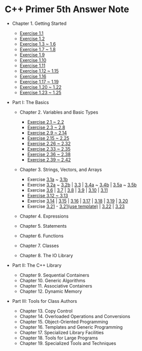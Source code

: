 C++ Primer 5th Answer Note
=======

- Chapter 1. Getting Started
  - [Exercise 1.1](/Cpp-Primer/ch01/ex1.1)
  - [Exercise 1.2](/Cpp-Primer/ch01/ex1.2)
  - [Exercise 1.3 ~ 1.6](/Cpp-Primer/ch01/ex1.3_1.6)
  - [Exercise 1.7 ~ 1.8](/Cpp-Primer/ch01/ex1.7_1.8)
  - [Exercise 1.9](https://github.com/pezy/Cpp-Primer/blob/master/ch01/ex1_9.cpp)
  - [Exercise 1.10](https://github.com/pezy/Cpp-Primer/blob/master/ch01/ex1_10.cpp)
  - [Exercise 1.11](https://github.com/pezy/Cpp-Primer/blob/master/ch01/ex1_11.cpp)
  - [Exercise 1.12 ~ 1.15](/Cpp-Primer/ch01/ex1.12_1.15)
  - [Exercise 1.16](/Cpp-Primer/ch01/ex1.16)
  - [Exercise 1.17 ~ 1.19](/Cpp-Primer/ch01/ex1.17_1.19)
  - [Exercise 1.20 ~ 1.22](/Cpp-Primer/ch01/ex1.20_1.22)
  - [Exercise 1.23 ~ 1.25](/Cpp-Primer/ch01/ex1.23_1.25)

- Part I: The Basics
  - Chapter 2. Variables and Basic Types
    - [Exercise 2.1 ~ 2.2](/Cpp-Primer/ch02/ex2.1_2.2)
    - [Exercise 2.3 ~ 2.8](/Cpp-Primer/ch02/ex2.3_2.8)
    - [Exercise 2.9 ~ 2.14](/Cpp-Primer/ch02/ex2.9_2.14)
    - [Exercise 2.15 ~ 2.25](/Cpp-Primer/ch02/ex2.15_2.25)
    - [Exercise 2.26 ~ 2.32](/Cpp-Primer/ch02/ex2.26_2.32)
    - [Exercise 2.33 ~ 2.35](/Cpp-Primer/ch02/ex2.33_2.35)
    - [Exercise 2.36 ~ 2.38](/Cpp-Primer/ch02/ex2.36_2.38)
    - [Exercise 2.39 ~ 2.42](/Cpp-Primer/ch02/ex2.39_2.42)
  - Chapter 3. Strings, Vectors, and Arrays
    - Exercise [3.1a](https://github.com/pezy/Cpp-Primer/blob/master/ch03/ex3_1a.cpp) ~
    [3.1b](https://github.com/pezy/Cpp-Primer/blob/master/ch03/ex3_1b.cpp)
    - Exercise [3.2a](https://github.com/pezy/Cpp-Primer/blob/master/ch03/ex3_2a.cpp) ~
    [3.2b](https://github.com/pezy/Cpp-Primer/blob/master/ch03/ex3_2b.cpp) |
    [3.3](/Cpp-Primer/ch03/ex3.3) |
    [3.4a](https://github.com/pezy/Cpp-Primer/blob/master/ch03/ex3_4a.cpp) ~
    [3.4b](https://github.com/pezy/Cpp-Primer/blob/master/ch03/ex3_4b.cpp) |
    [3.5a](https://github.com/pezy/Cpp-Primer/blob/master/ch03/ex3_5a.cpp) ~
    [3.5b](https://github.com/pezy/Cpp-Primer/blob/master/ch03/ex3_5b.cpp)
    - Exercise [3.6](https://github.com/pezy/Cpp-Primer/blob/master/ch03/ex3_6.cpp) |
    [3.7](/Cpp-Primer/ch03/ex3.7) |
    [3.8](https://github.com/pezy/Cpp-Primer/blob/master/ch03/ex3_8.cpp) |
    [3.9](/Cpp-Primer/ch03/ex3.9) |
    [3.10](https://github.com/pezy/Cpp-Primer/blob/master/ch03/ex3_10.cpp) |
    [3.11](/Cpp-Primer/ch03/ex3.11)
    - [Exercise 3.12 ~ 3.13](/Cpp-Primer/ch03/ex3.12_3.13)
    - Exercise [3.14](https://github.com/pezy/Cpp-Primer/blob/master/ch03/ex3_14.cpp) |
    [3.15](https://github.com/pezy/Cpp-Primer/blob/master/ch03/ex3_15.cpp) |
    [3.16](https://github.com/pezy/Cpp-Primer/blob/master/ch03/ex3_16.cpp) |
    [3.17](https://github.com/pezy/Cpp-Primer/blob/master/ch03/ex3_17.cpp) |
    [3.18](https://github.com/pezy/Cpp-Primer/blob/master/ch03/ex3_18.cpp) |
    [3.19](https://github.com/pezy/Cpp-Primer/blob/master/ch03/ex3_19.cpp) |
    [3.20](https://github.com/pezy/Cpp-Primer/blob/master/ch03/ex3_20.cpp)
    - Exercise [3.21](https://github.com/pezy/Cpp-Primer/blob/master/ch03/ex3_21_pezy.cpp) -
    [3.21(use template)](https://github.com/pezy/Cpp-Primer/blob/master/ch03/ex3_21.cpp) |
    [3.22](https://github.com/pezy/Cpp-Primer/blob/master/ch03/ex3_22.cpp) |
    [3.23](https://github.com/pezy/Cpp-Primer/blob/master/ch03/ex3_23.cpp)

  - Chapter 4. Expressions
  - Chapter 5. Statements
  - Chapter 6. Functions
  - Chapter 7. Classes
  - Chapter 8. The IO Library

- Part II: The C++ Library
  - Chapter 9. Sequential Containers
  - Chapter 10. Generic Algorithms
  - Chapter 11. Associative Containers
  - Chapter 12. Dynamic Memory

- Part III: Tools for Class Authors
  - Chapter 13. Copy Control
  - Chapter 14. Overloaded Operations and Conversions
  - Chapter 15. Object-Oriented Programming
  - Chapter 16. Templates and Generic Programming
  - Chapter 17. Specialized Library Facilities
  - Chapter 18. Tools for Large Programs
  - Chapter 19. Specialized Tools and Techniques
